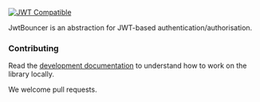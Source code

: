 [![JWT Compatible](https://jwt.io/assets/badge-compatible.svg)](https://jwt.io/)

JwtBouncer is an abstraction for JWT-based authentication/authorisation.

### Contributing

Read the [development documentation](https://github.com/shiftcommerce/jwt-bouncer/blob/master/docs/development.md) to understand how to work on the library locally.

We welcome pull requests.
